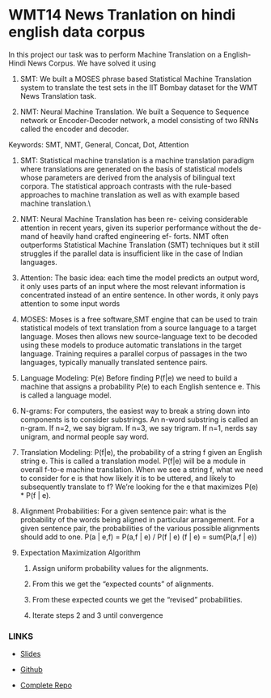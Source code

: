 # WMT14 News Tranlation on hindi english data corpus
In this project our task was to perform Machine Translation on a
English-Hindi News Corpus. We have solved it using

1.  SMT: We built a MOSES phrase based Statistical Machine Translation
    system to translate the test sets in the IIT Bombay dataset for the
    WMT News Translation task.

2.  NMT: Neural Machine Translation. We built a Sequence to Sequence
    network or Encoder-Decoder network, a model consisting of two RNNs
    called the encoder and decoder.

Keywords: SMT, NMT, General, Concat, Dot, Attention


1.  SMT: Statistical machine translation is a machine translation
    paradigm where translations are generated on the basis of
    statistical models whose parameters are derived from the analysis of
    bilingual text corpora. The statistical approach contrasts with the
    rule-based approaches to machine translation as well as with example
    based machine translation.\

2.  NMT: Neural Machine Translation has been re- ceiving considerable
    attention in recent years, given its superior performance without
    the de- mand of heavily hand crafted engineering ef- forts. NMT
    often outperforms Statistical Machine Translation (SMT) techniques
    but it still struggles if the parallel data is insufficient like in
    the case of Indian languages.

3.  Attention: The basic idea: each time the model predicts an output
    word, it only uses parts of an input where the most relevant
    information is concentrated instead of an entire sentence. In other
    words, it only pays attention to some input words

4.  MOSES: Moses is a free software,SMT engine that can be used to train
    statistical models of text translation from a source language to a
    target language. Moses then allows new source-language text to be
    decoded using these models to produce automatic translations in the
    target language. Training requires a parallel corpus of passages in
    the two languages, typically manually translated sentence pairs.

5.  Language Modeling: P(e) Before finding P(f|e) we need to build a
    machine that assigns a probability P(e) to each English sentence e.
    This is called a language model.

6.  N-grams: For computers, the easiest way to break a string down into
    components is to consider substrings. An n-word substring is called
    an n-gram. If n=2, we say bigram. If n=3, we say trigram. If n=1,
    nerds say unigram, and normal people say word.

7.  Translation Modeling: P(f|e), the probability of a string f
    given an English string e. This is called a translation model. P(f|e) will be a module in overall f-to-e machine translation.
    When we see a string f, what we need to consider for e is that how
    likely it is to be uttered, and likely to subsequently translate to
    f? We’re looking for the e that maximizes P(e) * P(f | e).

8.  Alignment Probabilities: For a given sentence pair: what is the
    probability of the words being aligned in particular arrangement.
    For a given sentence pair, the probabilities of the various possible
    alignments should add to one. P(a | e,f) = P(a,f | e) / P(f | e)
    (f | e) = sum(P(a,f | e))

9.  Expectation Maximization Algorithm

    1.  Assign uniform probability values for the alignments.

    2.  From this we get the “expected counts” of alignments.

    3.  From these expected counts we get the “revised” probabilities.

    4.  Iterate steps 2 and 3 until convergence


### LINKS

-   [Slides](https://docs.google.com/presentation/d/1tylPZVzRy1UaASTTlmhpExfjZEGoUNs8RqHTxwDxbX8/edit?usp=sharing)

-   [Github](https://github.com/nilabja-bhattacharya/WMT14_news_tranlation)

-   [Complete
    Repo](https://drive.google.com/open?id=1XLBd0VSe3Kx7ql8VjNYAB23YbxoPXcts)

